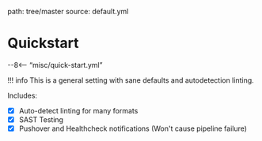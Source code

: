 path: tree/master
source: default.yml

# Quickstart

--8<-- “misc/quick-start.yml”

!!! info
    This is a general setting with sane defaults and autodetection linting.

Includes:

- [X] Auto-detect linting for many formats
- [X] SAST Testing
- [X] Pushover and Healthcheck notifications (Won't cause pipeline failure)
